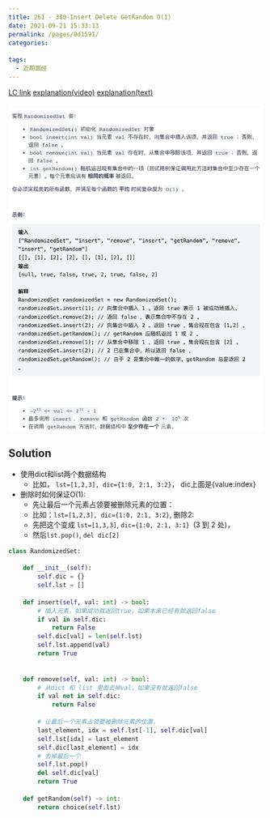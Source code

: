 ```yaml
---
title: 261 - 380-Insert Delete GetRandom O(1)
date: 2021-09-21 15:33:13
permalink: /pages/8d1591/
categories:
  
tags:
  - 近期面经
---
```

[LC link](https://leetcode.com/problems/insert-delete-getrandom-o1/)
  [explanation(video)](https://zxi.mytechroad.com/blog/hashtable/leetcode-380-insert-delete-getrandom-o1/)
  [explanation(text)](https://leetcode-cn.com/problems/insert-delete-getrandom-o1/solution/chang-shu-shi-jian-cha-ru-shan-chu-he-huo-qu-sui-j/)

![](https://raw.githubusercontent.com/emmableu/image/master/380-0.png)

## Solution
- 使用dict和list两个数据结构
  - 比如， `lst=[1,2,3], dic={1:0, 2:1, 3:2}`， dic上面是{value:index}
- 删除时如何保证O(1):
  - 先让最后一个元素占领要被删除元素的位置：
  - 比如：`lst=[1,2,3], dic={1:0, 2:1, 3:2}`, 删除2:
  - 先把这个变成 `lst=[1,3,3]`, `dic={1:0, 2:1, 3:1} `(3 到 2 处)，
  - 然后`lst.pop()`, `del dic[2]`
```python
class RandomizedSet:

    def __init__(self):
        self.dic = {}
        self.lst = []
    
    def insert(self, val: int) -> bool:
        # 插入元素，如果成功就返回true，如果本来已经有就返回false
        if val in self.dic:
            return False
        self.dic[val] = len(self.lst)
        self.lst.append(val)
        return True

        
    def remove(self, val: int) -> bool:
        # 从dict 和 list 里面去掉val，如果没有就返回false  
        if val not in self.dic:
            return False
        
        # 让最后一个元素占领要被删除元素的位置。
        last_element, idx = self.lst[-1], self.dic[val]
        self.lst[idx] = last_element
        self.dic[last_element] = idx
        # 去掉最后一个
        self.lst.pop()
        del self.dic[val]
        return True

    def getRandom(self) -> int:
        return choice(self.lst)
```

